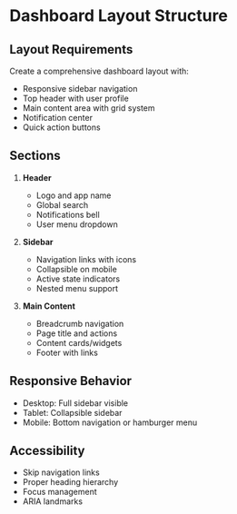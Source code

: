 # Dashboard Layout Structure

## Layout Requirements
Create a comprehensive dashboard layout with:
- Responsive sidebar navigation
- Top header with user profile
- Main content area with grid system
- Notification center
- Quick action buttons

## Sections
1. **Header**
   - Logo and app name
   - Global search
   - Notifications bell
   - User menu dropdown

2. **Sidebar**
   - Navigation links with icons
   - Collapsible on mobile
   - Active state indicators
   - Nested menu support

3. **Main Content**
   - Breadcrumb navigation
   - Page title and actions
   - Content cards/widgets
   - Footer with links

## Responsive Behavior
- Desktop: Full sidebar visible
- Tablet: Collapsible sidebar
- Mobile: Bottom navigation or hamburger menu

## Accessibility
- Skip navigation links
- Proper heading hierarchy
- Focus management
- ARIA landmarks